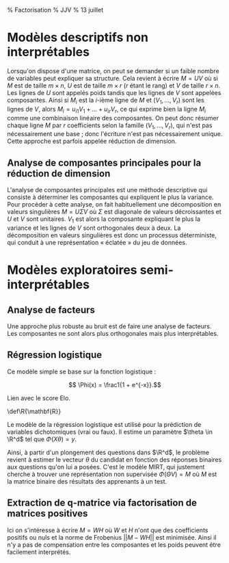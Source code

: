 % Factorisation
% JJV
% 13 juillet

# Modèles descriptifs non interprétables

Lorsqu'on dispose d'une matrice, on peut se demander si un faible nombre de variables peut expliquer sa structure. Cela revient à écrire $M = UV$ où si $M$ est de taille $m \times n$, $U$ est de taille $m \times r$ ($r$ étant le rang) et $V$ de taille $r \times n$. Les lignes de $U$ sont appelés poids tandis que les lignes de $V$ sont appelées composantes. Ainsi si $M_i$ est la $i$-ième ligne de $M$ et $(V_1, \ldots, V_r)$ sont les lignes de $V$, alors $M_i = u_{i1} V_1 + \ldots + u_{ir} V_r$, ce qui exprime bien la ligne $M_i$ comme une combinaison linéaire des composantes. On peut donc résumer chaque ligne $M$ par $r$ coefficients selon la famille $(V_1, \ldots, V_r)$, qui n'est pas nécessairement une base ; donc l'écriture n'est pas nécessairement unique. Cette approche est parfois appelée réduction de dimension.

## Analyse de composantes principales pour la réduction de dimension

L'analyse de composantes principales est une méthode descriptive qui consiste à déterminer les composantes qui expliquent le plus la variance. Pour procéder à cette analyse, on fait habituellement une décomposition en valeurs singulières $M = U \Sigma V$ où $\Sigma$ est diagonale de valeurs décroissantes et $U$ et $V$ sont unitaires. $V_1$ est alors la composante expliquant le plus la variance et les lignes de $V$ sont orthogonales deux à deux. La décomposition en valeurs singulières est donc un processus déterministe, qui conduit à une représentation « éclatée » du jeu de données.

# Modèles exploratoires semi-interprétables

## Analyse de facteurs

Une approche plus robuste au bruit est de faire une analyse de facteurs. Les composantes ne sont alors plus orthogonales mais plus interprétables.

## Régression logistique

Ce modèle simple se base sur la fonction logistique :

$$ \Phi(x) = \frac1{1 + e^{-x}}.$$

Lien avec le score Elo.

\def\R{\mathbf{R}}

Le modèle de la régression logistique est utilisé pour la prédiction de variables dichotomiques (vrai ou faux). Il estime un paramètre $\theta \in \R^d$ tel que $\Phi(X\theta) = y$.

Ainsi, à partir d'un plongement des questions dans $\R^d$, le problème revient à estimer le vecteur $\theta$ du candidat en fonction des réponses binaires aux questions qu'on lui a posées. C'est le modèle MIRT, qui justement cherche à trouver une représentation non supervisée $\Phi(\Theta V) = M$ où $M$ est la matrice binaire des résultats des apprenants à un test.

## Extraction de q-matrice via factorisation de matrices positives

Ici on s'intéresse à écrire $M = WH$ où $W$ et $H$ n'ont que des coefficients positifs ou nuls et la norme de Frobenius $||M - WH||$ est minimisée. Ainsi il n'y a pas de compensation entre les composantes et les poids peuvent être facilement interprétés.

